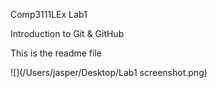 Comp3111LEx Lab1

Introduction to Git & GitHub

This is the readme file

![](/Users/jasper/Desktop/Lab1 screenshot.png)